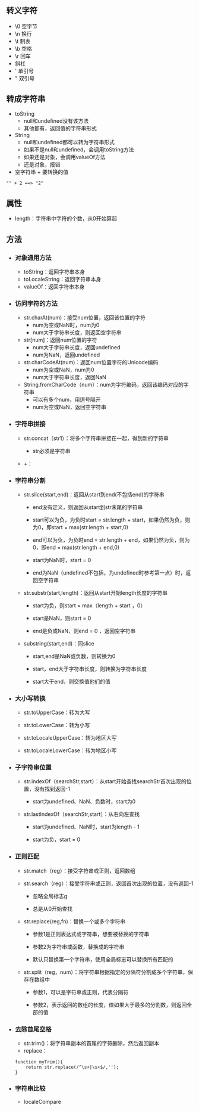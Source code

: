 ## 转义字符

* \0 空字节
* \n 换行
* \t 制表
* \b 空格
* \r 回车
* 斜杠
* \' 单引号
* \" 双引号

## 转成字符串

* toString
  * null和undefined没有该方法
  * 其他都有，返回值的字符串形式
* String
  * null和undefined都可以转为字符串形式
  * 如果不是null和undefined，会调用toString方法
  * 如果还是对象，会调用valueOf方法
  * 还是对象，报错
* 空字符串 + 要转换的值

```markdown
"" + 2 ==> "2"
```

## 属性

* length：字符串中字符的个数，从0开始算起

## 方法

* ### 对象通用方法

  * toString：返回字符串本身
  * toLocaleString：返回字符串本身
  * valueOf：返回字符串本身
* ### 访问字符的方法

  * str.charAt\(num\)：接受num位置，返回该位置的字符
    * num为空或NaN时，num为0
    * num大于字符串长度，则返回空字符串
  * str\[num\]：返回num位置的字符
    * num大于字符串长度，返回undefined
    * num为NaN，返回undefined
  * str.charCodeAt\(num\)：返回num位置字符的Unicode编码
    * num为空或NaN，num为0
    * num大于字符串长度，返回NaN
  * String.fromCharCode（num）：num为字符编码，返回该编码对应的字符串
    * 可以有多个num，用逗号隔开
    * num为空或NaN，返回空字符串
* ### 字符串拼接

  * str.concat（str1）：将多个字符串拼接在一起，得到新的字符串

    * str必须是字符串

  * +：
* ### 字符串分割

  * str.slice\(start,end\)：返回从start到end\(不包括end\)的字符串

    * end没有定义，则返回从start到str末尾的字符串

    * start可以为负，为负时start = str.length + start，如果仍然为负，则为0，即start = max\(str.length + start,0\)

    * end可以为负，为负时end = str.length + end，如果仍然为负，则为0，即end = max\(str.length + end,0\)

    * start为NaN时，start = 0

    * end为NaN（undefined不包括，为undefined时参考第一点）时，返回空字符串

  * str.substr\(start,length\)：返回从start开始length长度的字符串

    * start为负，则start = max（length + start ，0）

    * start是NaN，则start = 0

    * end是负或NaN，则end = 0 ，返回空字符串

  * substring\(start,end\)：同slice

    * start,end是NaN或负数，则转换为0

    * start，end大于字符串长度，则转换为字符串长度

    * start大于end，则交换值他们的值
* ### 大小写转换

  * str.toUpperCase：转为大写

  * str.toLowerCase：转为小写

  * str.toLocaleUpperCase：转为地区大写

  * str.toLocaleLowerCase：转为地区小写
* ### 子字符串位置

  * str.indexOf（searchStr,start）：从start开始查找searchStr首次出现的位置，没有找到返回-1

    * start为undefined、NaN、负数时，start为0

  * str.lastIndexOf（searchStr,start）：从右向左查找

    * start为undefined、NaN时，start为length - 1

    * start为负，start = 0
* ### 正则匹配

  * str.match（reg）：接受字符串或正则，返回数组

  * str.search（reg）：接受字符串或正则，返回首次出现的位置，没有返回-1

    * 忽略全局标志g

    * 总是从0开始查找

  * str.replace\(reg,fn\)：替换一个或多个字符串

    * 参数1是正则表达式或字符串，想要被替换的字符串

    * 参数2为字符串或函数，替换成的字符串

    * 默认只替换第一个字符串，使用全局标志可以替换所有匹配的

  * str.split（reg，num）：将字符串根据指定的分隔符分割成多个字符串，保存在数组中

    * 参数1，可以是字符串或正则，代表分隔符

    * 参数2，表示返回的数组的长度，值如果大于最多的分割数，则返回全部的值
* ### 去除首尾空格

  * str.trim\(\)：将字符串副本的首尾的字符删除，然后返回副本
  * replace：

  ```
  function myTrim(){
      return str.replace(/^\s+|\s+$/,'');
  }
  ```

* ### 字符串比较

  * localeCompare



